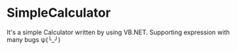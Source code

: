 SimpleCalculator
================

It's a simple Calculator written by using VB.NET. Supporting expression with many bugs ψ(╰_╯)